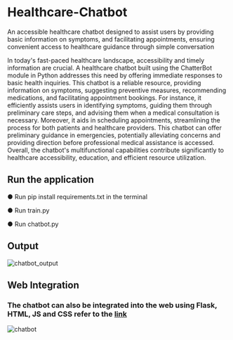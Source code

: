 # Healthcare-Chatbot
An accessible healthcare chatbot designed to assist users by providing basic information on symptoms,  and facilitating appointments, ensuring convenient access to healthcare guidance through simple conversation

In today's fast-paced healthcare landscape, accessibility and timely information are crucial. A healthcare chatbot built using the ChatterBot module in Python addresses this need by offering immediate responses to basic health inquiries. This chatbot is a reliable resource, providing information on symptoms, suggesting preventive measures, recommending medications, and facilitating appointment bookings. For instance, it efficiently assists users in identifying symptoms, guiding them through preliminary care steps, and advising them when a medical consultation is necessary. Moreover, it aids in scheduling appointments, streamlining the process for both patients and healthcare providers. This chatbot can offer preliminary guidance in emergencies, potentially alleviating concerns and providing direction before professional medical assistance is accessed. Overall, the chatbot's multifunctional capabilities contribute significantly to healthcare accessibility, education, and efficient resource utilization.

## Run the application
●	Run pip install requirements.txt in the terminal

●	Run train.py

●	Run chatbot.py

## Output
![chatbot_output](https://github.com/saadmdsabah/Healthcare-Chatbot/assets/103499208/c1886cf9-9a7b-4851-85cc-c92df2f6c41a)

## Web Integration
### The chatbot can also be integrated into the web using Flask, HTML, JS and CSS refer to the [link](https://github.com/user/repo/blob/branch/other_file.md)
![chatbot](https://github.com/saadmdsabah/Healthcare-Chatbot/assets/103499208/61d1b7be-ea53-465f-9393-906bd72bdebe)
